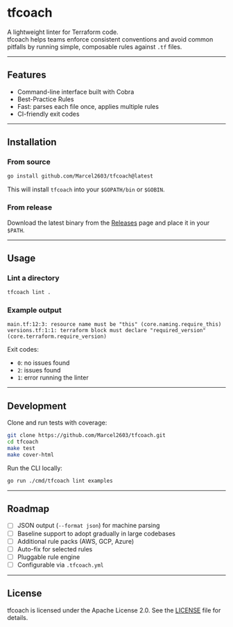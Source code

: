 # tfcoach

A lightweight linter for Terraform code.  
tfcoach helps teams enforce consistent conventions and avoid common pitfalls by running simple, composable rules against
`.tf` files.

---

## Features

- Command-line interface built with Cobra
- Best-Practice Rules
- Fast: parses each file once, applies multiple rules
- CI-friendly exit codes

---

## Installation

### From source

```bash
go install github.com/Marcel2603/tfcoach@latest
```

This will install `tfcoach` into your `$GOPATH/bin` or `$GOBIN`.

### From release

Download the latest binary from the [Releases](https://github.com/Marcel2603/tfcoach/releases) page and place it in your
`$PATH`.

---

## Usage

### Lint a directory

```bash
tfcoach lint .
```

### Example output

```
main.tf:12:3: resource name must be "this" (core.naming.require_this)
versions.tf:1:1: terraform block must declare "required_version" (core.terraform.require_version)
```

Exit codes:

- `0`: no issues found
- `2`: issues found
- `1`: error running the linter

---
<!--- planned for later
## Configuration

tfcoach looks for `.tfcoach.yml` in the current directory:

```yaml
rules:
  core.naming.require_this:
    enabled: true
    severity: error
  core.terraform.require_version:
    enabled: true
    severity: error
  core.terraform.require_providers_pinned:
    enabled: false
```

- `enabled`: turn a rule on or off
- `severity`: informational only, does not change exit code yet (`error|warn|info`)

---
-->

## Development

Clone and run tests with coverage:

```bash
git clone https://github.com/Marcel2603/tfcoach.git
cd tfcoach
make test
make cover-html
```

Run the CLI locally:

```bash
go run ./cmd/tfcoach lint examples
```

---

## Roadmap

- [ ] JSON output (`--format json`) for machine parsing
- [ ] Baseline support to adopt gradually in large codebases
- [ ] Additional rule packs (AWS, GCP, Azure)
- [ ] Auto-fix for selected rules
- [ ] Pluggable rule engine
- [ ] Configurable via `.tfcoach.yml`

---

## License

tfcoach is licensed under the Apache License 2.0. See the [LICENSE](./LICENSE) file for details.
